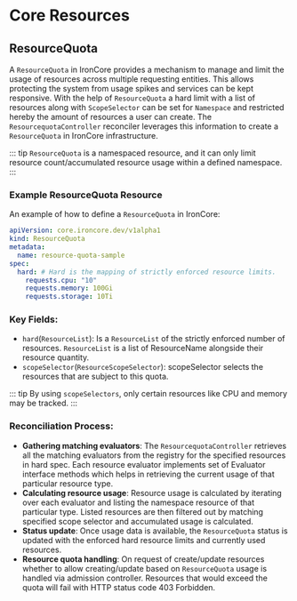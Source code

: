 # Core Resources

## ResourceQuota

A `ResourceQuota` in IronCore provides a mechanism to manage and limit the usage of resources across multiple 
requesting entities. This allows protecting the system from usage spikes and services can be kept responsive. With the 
help of `ResourceQuota` a hard limit with a list of resources along with `ScopeSelector` can be set for `Namespace` and
restricted hereby the amount of resources a user can create. The `ResourcequotaController` reconciler leverages this 
information to create a `ResourceQuota` in IronCore infrastructure.

::: tip
`ResourceQuota` is a namespaced resource, and it can only limit resource count/accumulated resource usage within a defined namespace.
:::

### Example ResourceQuota Resource

An example of how to define a `ResourceQuota` in IronCore:

```yaml
apiVersion: core.ironcore.dev/v1alpha1
kind: ResourceQuota
metadata:
  name: resource-quota-sample
spec:
  hard: # Hard is the mapping of strictly enforced resource limits.
    requests.cpu: "10"
    requests.memory: 100Gi
    requests.storage: 10Ti
```

### Key Fields:

- `hard`(`ResourceList`): Is a `ResourceList` of the strictly enforced number of resources. `ResourceList` is a list of ResourceName alongside their resource quantity.
- `scopeSelector`(`ResourceScopeSelector`): scopeSelector selects the resources that are subject to this quota. 

::: tip 
By using `scopeSelectors`, only certain resources like CPU and memory may be tracked.
:::

### Reconciliation Process:

- **Gathering matching evaluators**: The `ResourcequotaController` retrieves all the matching evaluators from the registry for the specified resources in hard spec. Each resource evaluator implements set of Evaluator interface methods which helps in retrieving the current usage of that particular resource type.
- **Calculating resource usage**: Resource usage is calculated by iterating over each evaluator and listing the namespace resource of that particular type. Listed resources are then filtered out by matching specified scope selector and accumulated usage is calculated.
- **Status update**: Once usage data is available, the `ResourceQuota` status is updated with the enforced hard resource limits and currently used resources.
- **Resource quota handling**: On request of create/update resources whether to allow creating/update based on `ResourceQuota` usage is handled via admission controller. Resources that would exceed the quota will fail with HTTP status code 403 Forbidden.
